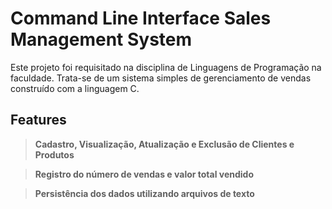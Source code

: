 # Command Line Interface Sales Management System

Este projeto foi requisitado na disciplina de Linguagens de Programação na faculdade. 
Trata-se de um sistema simples de gerenciamento de vendas construído com a linguagem C.

## Features

> **Cadastro, Visualização, Atualização e Exclusão de Clientes e Produtos**

> **Registro do número de vendas e valor total vendido**

> **Persistência dos dados utilizando arquivos de texto**

